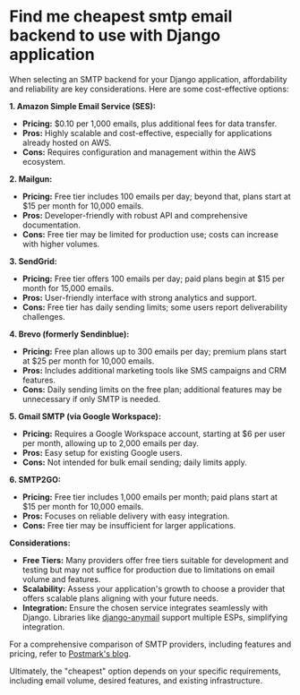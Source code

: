# Find me cheapest smtp email backend to use with Django application

When selecting an SMTP backend for your Django application, affordability and reliability are key considerations. Here are some cost-effective options:

**1. Amazon Simple Email Service (SES):**
- **Pricing:** $0.10 per 1,000 emails, plus additional fees for data transfer.
- **Pros:** Highly scalable and cost-effective, especially for applications already hosted on AWS.
- **Cons:** Requires configuration and management within the AWS ecosystem.

**2. Mailgun:**
- **Pricing:** Free tier includes 100 emails per day; beyond that, plans start at $15 per month for 10,000 emails.
- **Pros:** Developer-friendly with robust API and comprehensive documentation.
- **Cons:** Free tier may be limited for production use; costs can increase with higher volumes.

**3. SendGrid:**
- **Pricing:** Free tier offers 100 emails per day; paid plans begin at $15 per month for 15,000 emails.
- **Pros:** User-friendly interface with strong analytics and support.
- **Cons:** Free tier has daily sending limits; some users report deliverability challenges.

**4. Brevo (formerly Sendinblue):**
- **Pricing:** Free plan allows up to 300 emails per day; premium plans start at $25 per month for 10,000 emails.
- **Pros:** Includes additional marketing tools like SMS campaigns and CRM features.
- **Cons:** Daily sending limits on the free plan; additional features may be unnecessary if only SMTP is needed.

**5. Gmail SMTP (via Google Workspace):**
- **Pricing:** Requires a Google Workspace account, starting at $6 per user per month, allowing up to 2,000 emails per day.
- **Pros:** Easy setup for existing Google users.
- **Cons:** Not intended for bulk email sending; daily limits apply.

**6. SMTP2GO:**
- **Pricing:** Free tier includes 1,000 emails per month; paid plans start at $15 per month for 10,000 emails.
- **Pros:** Focuses on reliable delivery with easy integration.
- **Cons:** Free tier may be insufficient for larger applications.

**Considerations:**
- **Free Tiers:** Many providers offer free tiers suitable for development and testing but may not suffice for production due to limitations on email volume and features.
- **Scalability:** Assess your application's growth to choose a provider that offers scalable plans aligning with your future needs.
- **Integration:** Ensure the chosen service integrates seamlessly with Django. Libraries like [django-anymail](https://github.com/anymail/django-anymail) support multiple ESPs, simplifying integration.

For a comprehensive comparison of SMTP providers, including features and pricing, refer to [Postmark's blog](https://postmarkapp.com/blog/the-best-smtp-email-services-comparison-sheet).

Ultimately, the "cheapest" option depends on your specific requirements, including email volume, desired features, and existing infrastructure. 